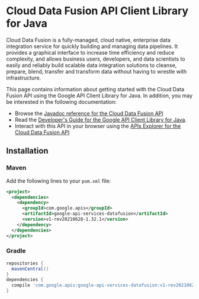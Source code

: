 # Cloud Data Fusion API Client Library for Java

Cloud Data Fusion is a fully-managed, cloud native, enterprise data integration service for quickly building and managing data pipelines. It provides a graphical interface to increase time efficiency and reduce complexity, and allows business users, developers, and data scientists to easily and reliably build scalable data integration solutions to cleanse, prepare, blend, transfer and transform data without having to wrestle with infrastructure.

This page contains information about getting started with the Cloud Data Fusion API
using the Google API Client Library for Java. In addition, you may be interested
in the following documentation:

* Browse the [Javadoc reference for the Cloud Data Fusion API][javadoc]
* Read the [Developer's Guide for the Google API Client Library for Java][google-api-client].
* Interact with this API in your browser using the [APIs Explorer for the Cloud Data Fusion API][api-explorer]

## Installation

### Maven

Add the following lines to your `pom.xml` file:

```xml
<project>
  <dependencies>
    <dependency>
      <groupId>com.google.apis</groupId>
      <artifactId>google-api-services-datafusion</artifactId>
      <version>v1-rev20210628-1.32.1</version>
    </dependency>
  </dependencies>
</project>
```

### Gradle

```gradle
repositories {
  mavenCentral()
}
dependencies {
  compile 'com.google.apis:google-api-services-datafusion:v1-rev20210628-1.32.1'
}
```

[javadoc]: https://googleapis.dev/java/google-api-services-datafusion/latest/index.html
[google-api-client]: https://github.com/googleapis/google-api-java-client/
[api-explorer]: https://developers.google.com/apis-explorer/#p/datafusion/v1/
